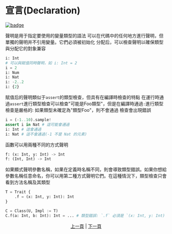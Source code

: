 # 宣言(Declaration)

[![badge](https://img.shields.io/endpoint.svg?url=https%3A%2F%2Fgezf7g7pd5.execute-api.ap-northeast-1.amazonaws.com%2Fdefault%2Fsource_up_to_date%3Fowner%3Derg-lang%26repos%3Derg%26ref%3Dmain%26path%3Ddoc/EN/syntax/03_declaration.md%26commit_hash%3D51de3c9d5a9074241f55c043b9951b384836b258)](https://gezf7g7pd5.execute-api.ap-northeast-1.amazonaws.com/default/source_up_to_date?owner=erg-lang&repos=erg&ref=main&path=doc/EN/syntax/03_declaration.md&commit_hash=51de3c9d5a9074241f55c043b9951b384836b258)

聲明是用于指定要使用的變量類型的語法
可以在代碼中的任何地方進行聲明，但單獨的聲明并不引用變量。它們必須被初始化
分配后，可以檢查聲明以確保類型與分配它的對象兼容

```python
i: Int
# 可以與賦值同時聲明，如 i: Int = 2
i = 2
i: Num
i: Nat
i: -2..2
i: {2}
```

賦值后的聲明類似于`assert`的類型檢查，但具有在編譯時檢查的特點
在運行時通過`assert`進行類型檢查可以檢查"可能是Foo類型"，但是在編譯時通過`:`進行類型檢查是嚴格的: 如果類型未確定為"類型Foo"，則不會通過 檢查會出現錯誤

```python
i = (-1..10).sample!
assert i in Nat # 這可能會通過
i: Int # 這會通過
i: Nat # 這不會通過(-1 不是 Nat 的元素)
```

函數可以用兩種不同的方式聲明

```python
f: (x: Int, y: Int) -> Int
f: (Int, Int) -> Int
```

如果顯式聲明參數名稱，如果在定義時名稱不同，則會導致類型錯誤。如果你想給參數名稱任意命名，你可以用第二種方式聲明它們。在這種情況下，類型檢查只會看到方法名稱及其類型

```python
T = Trait {
    .f = (x: Int, y: Int): Int
}

C = Class(U, Impl := T)
C.f(a: Int, b: Int): Int = ... # 類型錯誤: `.f` 必須是 `(x: Int, y: Int) -> Int` 的類型，而不是 `(a: Int, b: Int) -> Int`
```

<p align='center'>
    <a href='./02_name.md'>上一頁</a> | <a href='./04_function.md'>下一頁</a>
</p>
